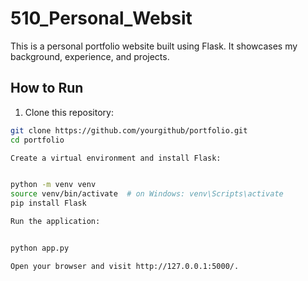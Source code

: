 # 510_Personal_Websit

This is a personal portfolio website built using Flask. It showcases my background, experience, and projects.

## How to Run

1. Clone this repository:

```bash
git clone https://github.com/yourgithub/portfolio.git
cd portfolio

Create a virtual environment and install Flask:


python -m venv venv
source venv/bin/activate  # on Windows: venv\Scripts\activate
pip install Flask

Run the application:


python app.py

Open your browser and visit http://127.0.0.1:5000/.
